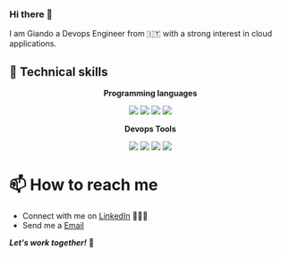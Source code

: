 ### Hi there 👋

I am Giando
a Devops Engineer from 🇮🇹 with a strong interest in cloud applications.

## 🧰 Technical skills
<p align="center"><strong>Programming languages</strong></p>
 <p align="center">
   <img src="https://img.shields.io/badge/Shell_Script-121011?style=for-the-badge&logo=gnu-bash&logoColor=white" />
   <img src="https://img.shields.io/badge/Java-ED8B00?style=for-the-badge&logo=openjdk&logoColor=white" />
   <img src="https://img.shields.io/badge/JavaScript-F7DF1E?style=for-the-badge&logo=javascript&logoColor=black" />
   <img src="https://img.shields.io/badge/Python-3776AB?style=for-the-badge&logo=python&logoColor=white" />
 </p>
 <p align="center"><strong>Devops Tools</strong></p>
 <p align="center">
   <img src="https://img.shields.io/badge/Git-F05032?style=for-the-badge&logo=git&logoColor=white" />
   <img src="https://img.shields.io/badge/Docker-0073ec?style=for-the-badge&logo=docker&logoColor=white" />
   <img src="https://img.shields.io/badge/Kubernetes-326CE5?style=for-the-badge&logo=kubernetes&logoColor=white" />
  <img src="https://img.shields.io/badge/Azure_DevOps-0078D7?style=for-the-badge&logo=azure-devops&logoColor=white" />
 </p>

# 📫 How to reach me

- Connect with me on [LinkedIn](https://www.linkedin.com/in/giandosaba) 👨🏻‍💻
- Send me a [Email](mailto:giandosaba@outlook.it)

***Let's work together!*** 🤝
